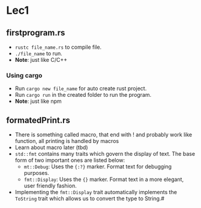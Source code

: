 # Lec1
## firstprogram.rs
+ `rustc file_name.rs` to compile file.
+ `./file_name` to run. 
+ **Note**: just like C/C++

### Using cargo 
+ Run `cargo new file_name` for auto create rust project. 
+ Run `cargo run` in the created folder to run the program.
+ **Note**: just like npm

## formatedPrint.rs
+ There is something called macro, that end with ! and probably work like function, all printing is handled by macros
+ Learn about macro later (tbd)
+ `std::fmt` contains many traits which govern the display of text. The base form of two important ones are listed below:
    + `mt::Debug`: Uses the `{:?}` marker. Format text for debugging purposes.
    + `fmt::Display`: Uses the  `{}` marker. Format text in a more elegant, user friendly fashion.
+ Implementing the `fmt::Display` trait automatically implements the `ToString` trait which allows us to convert the type to String.#  